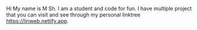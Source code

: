 Hi My name is M Sh. I am a student and code for fun. I have multiple project that you can visit and see through my personal linktree https://linweb.netlify.app.
